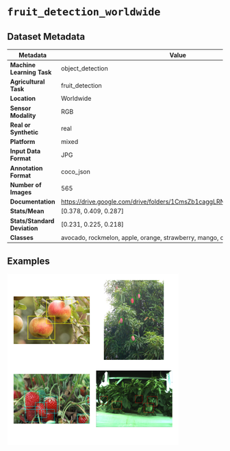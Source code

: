 
# `fruit_detection_worldwide`

## Dataset Metadata

| Metadata | Value |
| --- | --- |
| **Machine Learning Task** | object_detection |
| **Agricultural Task** | fruit_detection |
| **Location** | Worldwide |
| **Sensor Modality** | RGB |
| **Real or Synthetic** | real |
| **Platform** | mixed |
| **Input Data Format** | JPG |
| **Annotation Format** | coco_json |
| **Number of Images** | 565 |
| **Documentation** | https://drive.google.com/drive/folders/1CmsZb1caggLRN7ANfika8WuPiywo4mBb |
| **Stats/Mean** | [0.378, 0.409, 0.287] |
| **Stats/Standard Deviation** | [0.231, 0.225, 0.218] |
| **Classes** | avocado, rockmelon, apple, orange, strawberry, mango, capsicum |


## Examples

![Example Images for fruit_detection_worldwide](https://github.com/Project-AgML/AgML/blob/main/docs/sample_images/fruit_detection_worldwide_examples.png)